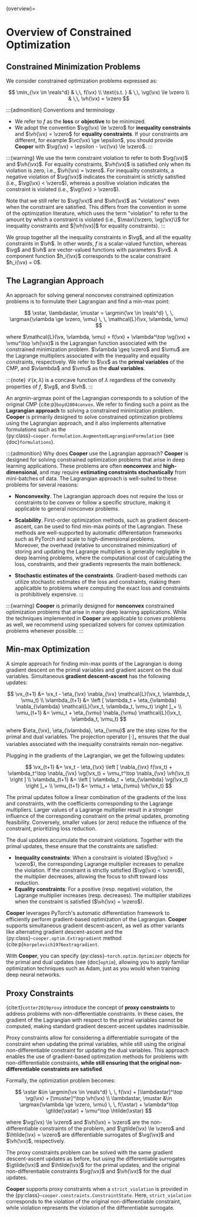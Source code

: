 (overview)=

# Overview of Constrained Optimization

## Constrained Minimization Problems

We consider constrained optimization problems expressed as:

$$
\min_{\vx \in \reals^d} & \,\, f(\vx) \\ \text{s.t. }
& \,\, \vg(\vx) \le \vzero \\ & \,\, \vh(\vx) = \vzero
$$

:::{admonition} Conventions and terminology

- We refer to $f$ as the **loss** or **objective** to be minimized.
- We adopt the convention $\vg(\vx) \le \vzero$ for **inequality constraints** and $\vh(\vx) = \vzero$ for **equality constraints**. If your constraints are different, for example $\vc(\vx) \ge \epsilon$, you should provide **Cooper** with $\vg(\vx) = \epsilon - \vc(\vx) \le \vzero$.
:::

:::{warning}
We use the term constraint violation to refer to both $\vg(\vx)$ and $\vh(\vx)$. For equality constraints, $\vh(\vx)$ is satisfied only when its violation is zero, i.e., $\vh(\vx) = \vzero$. For inequality constraints, a negative violation of $\vg(\vx)$ indicates the constraint is strictly satisfied (i.e., $\vg(\vx) < \vzero$), whereas a positive violation indicates the constraint is violated (i.e., $\vg(\vx) > \vzero$).

Note that we still refer to $\vg(\vx)$ and $\vh(\vx)$ as "violations" even when the constraint are satisfied. This differs from the convention in some of the optimization literature, which uses the term "violation" to refer to the amount by which a constraint is violated (i.e., $\max\{\vzero, \vg(\vx)\}$ for inequality constraints and $|\vh(\vx)|$ for equality constraints).
:::


We group together all the inequality constraints in $\vg$, and all the equality constraints in $\vh$.
In other words, $f$ is a scalar-valued function, whereas $\vg$ and $\vh$ are vector-valued functions with parameters $\vx$.
A component function $h_i(\vx)$ corresponds to the scalar constraint
$h_i(\vx) = 0$.


## The Lagrangian Approach

An approach for solving general nonconvex constrained optimization problems is to formulate their Lagrangian and find a min-max point:

$$
\xstar, \lambdastar, \mustar = \argmin{\vx \in \reals^d} \, \, \argmax{\vlambda \ge \vzero, \vmu} \, \, \mathcal{L}(\vx, \vlambda, \vmu)
$$

where $\mathcal{L}(\vx, \vlambda, \vmu) = f(\vx) + \vlambda^\top \vg(\vx) + \vmu^\top \vh(\vx)$ is the Lagrangian function associated with the constrained minimization problem. $\vlambda \geq \vzero$ and $\vmu$ are the Lagrange multipliers associated with the inequality and equality constraints, respectively.
We refer to $\vx$ as the **primal variables** of the CMP, and $\vlambda$ and $\vmu$ as the **dual variables**.

:::{note}
$\mathcal{L}(x,\lambda)$ is a concave function of $\lambda$ regardless of the convexity properties of $f$, $\vg$, and $\vh$.
:::

An argmin-argmax point of the Lagrangian corresponds to a solution of the original CMP {cite:p}`boyd2004convex`. We refer to finding such a point as the **Lagrangian approach** to solving a constrained minimization problem. **Cooper** is primarily designed to solve constrained optimization problems using the Lagrangian approach, and it also implements alternative formulations such as the {py:class}`~cooper.formulation.AugmentedLagrangianFormulation` (see {doc}`formulations`).

:::{admonition} Why does **Cooper** use the Lagrangian approach?
**Cooper** is designed for solving constrained optimization problems that arise in deep learning applications. These problems are often **nonconvex** and **high-dimensional**, and may require **estimating constraints stochastically** from mini-batches of data. The Lagrangian approach is well-suited to these problems for several reasons:
- **Nonconvexity**. The Lagrangian approach does not require the loss or constraints to be convex or follow a specific structure, making it applicable to general nonconvex problems.
>
- **Scalability**. First-order optimization methods, such as gradient descent-ascent, can be used to find min-max points of the Lagrangian. These methods are well-supported by automatic differentiation frameworks such as PyTorch and scale to high-dimensional problems.
\
Moreover, the overhead (relative to unconstrained minimization) of storing and updating the Lagrange multipliers is generally negligible in deep learning problems, where the computational cost of calculating the loss, constraints, and their gradients represents the main bottleneck.
>
- **Stochastic estimates of the constraints**. Gradient-based methods can utilize stochastic estimates of the loss and constraints, making them applicatble to problems where computing the exact loss and constraints is prohibitively expensive.
:::

:::{warning}
**Cooper** is primarily designed for **nonconvex** constrained optimization problems that arise in many deep learning applications. While the techniques implemented in **Cooper** are applicable to convex problems as well, we recommend using specialized solvers for convex optimization problems whenever possible.
:::

## Min-max Optimization

A simple approach for finding min-max points of the Lagrangian is doing gradient descent on the primal variables and gradient ascent on the dual variables. Simultaneous **gradient descent-ascent** has the following updates:

$$
\vx_{t+1} &= \vx_t - \eta_{\vx} \nabla_{\vx} \mathcal{L}(\vx_t, \vlambda_t, \vmu_t) \\
\vlambda_{t+1} &= \left [ \vlambda_t + \eta_{\vlambda} \nabla_{\vlambda} \mathcal{L}(\vx_t, \vlambda_t, \vmu_t) \right ]_+ \\
\vmu_{t+1} &= \vmu_t + \eta_{\vmu} \nabla_{\vmu} \mathcal{L}(\vx_t, \vlambda_t, \vmu_t)
$$

where $\eta_{\vx}, \eta_{\vlambda}, \eta_{\vmu}$ are the step sizes for the primal and dual variables. The projection operator $[\cdot]_+$ ensures that the dual variables associated with the inequality constraints remain non-negative.

Plugging in the gradients of the Lagrangian, we get the following updates:

$$
\vx_{t+1} &= \vx_t - \eta_{\vx} \left [ \nabla_{\vx} f(\vx_t) + \vlambda_t^\top \nabla_{\vx} \vg(\vx_t) + \vmu_t^\top \nabla_{\vx} \vh(\vx_t) \right ] \\
\vlambda_{t+1} &= \left [ \vlambda_t + \eta_{\vlambda} \vg(\vx_t) \right ]_+ \\
\vmu_{t+1} &= \vmu_t + \eta_{\vmu} \vh(\vx_t)
$$

The primal updates follow a linear combination of the gradients of the loss and constraints, with the coefficients corresponding to the Lagrange multipliers. Larger values of a Lagrange multiplier result in a stronger influence of the corresponding constraint on the primal updates, promoting feasibility. Conversely, smaller values (or zero) reduce the influence of the constraint, prioritizing loss reduction.

The dual updates accumulate the constraint violations. Together with the primal updates, these ensure that the constraints are satisfied:
- **Inequality constraints**: When a constraint is violated ($\vg(\vx) > \vzero$), the corresponding Lagrange multiplier increases to penalize the violation. If the constraint is strictly satisfied ($\vg(\vx) < \vzero$), the multiplier decreases, allowing the focus to shift toward loss reduction.
- **Equality constraints**: For a positive (resp. negative) violation, the Lagrange multiplier increases (resp. decreases). The multiplier stabilizes when the constraint is satisfied ($\vh(\vx) = \vzero$).

**Cooper** leverages PyTorch's automatic differentiation framework to efficiently perform gradient-based optimization of the Lagrangian.
**Cooper** supports simultaneous gradient descent-ascent, as well as other variants like alternating gradient descent-ascent and the {py:class}`~cooper.optim.Extragradient` method {cite:p}`korpelevich1976extragradient`.

With **Cooper**, you can specify {py:class}`~torch.optim.Optimizer` objects for the primal and dual updates (see {doc}`optim`), allowing you to apply familiar optimization techniques such as Adam, just as you would when training deep neural networks.

## Proxy Constraints

{cite:t}`cotter2019proxy` introduce the concept of **proxy constraints** to address problems with non-differentiable constraints. In these cases, the gradient of the Lagrangian with respect to the primal variables cannot be computed, making standard gradient descent-ascent updates inadmissible.

Proxy constraints allow for considering a differentiable surrogate of the constraint when updating the primal variables, while still using the original non-differentiable constraint for updating the dual variables. This approach enables the use of gradient-based optimization methods for problems with non-differentiable constraints, **while still ensuring that the original non-differentiable constraints are satisfied**.

Formally, the optimization problem becomes:

$$
\xstar &\in \argmin{\vx \in \reals^d} \, \, f(\vx) + [\lambdastar]^\top \vg(\vx) + [\mustar]^\top \vh(\vx) \\
\lambdastar, \mustar &\in \argmax{\vlambda \ge \vzero, \vmu} \, \, f(\xstar) + \vlambda^\top \gtilde(\xstar) + \vmu^\top \htilde(\xstar)
$$

where $\vg(\vx) \le \vzero$ and $\vh(\vx) = \vzero$ are the non-differentiable constraints of the problem, and $\gtilde(\vx) \le \vzero$ and $\htilde(\vx) = \vzero$ are differentiable surrogates of $\vg(\vx)$ and $\vh(\vx)$, respectively.

The proxy constraints problem can be solved with the same gradient descent-ascent updates as before, but using the differentiable surrogates $\gtilde(\vx)$ and $\htilde(\vx)$ for the primal updates, and the original non-differentiable constraints $\vg(\vx)$ and $\vh(\vx)$ for the dual updates.

**Cooper** supports proxy constraints when a `strict_violation` is provided in the {py:class}`~cooper.constraints.ConstraintState`. Here, `strict_violation` corresponds to the violation of the original non-differentiable constraint, while violation represents the violation of the differentiable surrogate.
